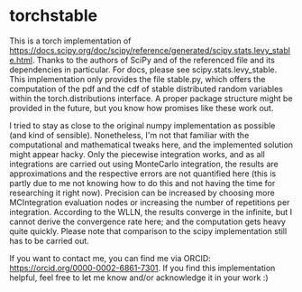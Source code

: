 # torchstable
This is a torch implementation of https://docs.scipy.org/doc/scipy/reference/generated/scipy.stats.levy_stable.html.
Thanks to the authors of SciPy and of the referenced file and its dependencies in particular.
For docs, please see scipy.stats.levy_stable.
This implementation only provides the file stable.py, which offers the computation of the pdf and the cdf of stable distributed random variables within the torch.distributions interface.
A proper package structure might be provided in the future, but you know how promises like these work out.

I tried to stay as close to the original numpy implementation as possible (and kind of sensible).
Nonetheless, I'm not that familiar with the computational and mathematical tweaks here, and the implemented solution might appear hacky.
Only the piecewise integration works, and as all integrations are carried out using MonteCarlo integration, the results are approximations and the respective errors are not quantified here (this is partly due to me not knowing how to do this and not having the time for researching it right now).
Precision can be increased by choosing more MCIntegration evaluation nodes or increasing the number of repetitions per integration.
According to the WLLN, the results converge in the infinite, but I cannot derive the convergence rate here; and the computation gets heavy quite quickly.
Please note that comparison to the scipy implementation still has to be carried out.

If you want to contact me, you can find me via ORCID: https://orcid.org/0000-0002-6861-7301.
If you find this implementation helpful, feel free to let me know and/or acknowledge it in your work :)
